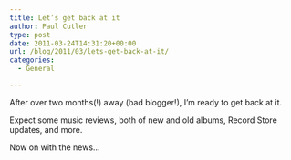 ```yaml
---
title: Let’s get back at it
author: Paul Cutler
type: post
date: 2011-03-24T14:31:20+00:00
url: /blog/2011/03/lets-get-back-at-it/
categories:
  - General

---
```

After over two months(!) away (bad blogger!), I&#8217;m ready to get back at it.

Expect some music reviews, both of new and old albums, Record Store updates, and more. 

Now on with the news&#8230;